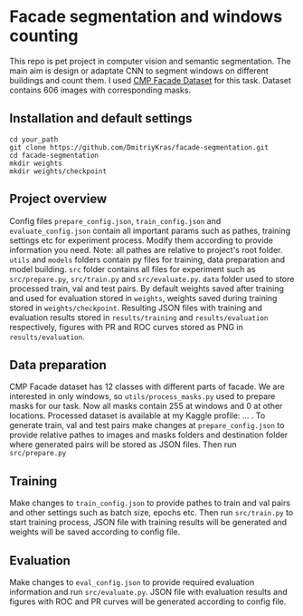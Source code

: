 # Facade segmentation and windows counting
This repo is pet project in computer vision and semantic segmentation. The main aim is design or adaptate CNN to segment windows on different buildings and count them.
I used [CMP Facade Dataset](https://cmp.felk.cvut.cz/~tylecr1/facade/) for this task. Dataset contains 606 images with corresponding masks.

## Installation and default settings
```
cd your_path
git clone https://github.com/DmitriyKras/facade-segmentation.git
cd facade-segmentation
mkdir weights
mkdir weights/checkpoint
```
## Project overview
Config files `prepare_config.json`, `train_config.json` and `evaluate_config.json` contain all important params such as pathes, training settings etc for experiment process. Modify them according to provide information you need. Note: all pathes are relative to project's root folder. `utils` and `models` folders contain py files for training, data preparation and model building. `src` folder contains all files for experiment such as `src/prepare.py`, `src/train.py` and `src/evaluate.py`. `data` folder used to store processed train, val and test pairs.
By default weights saved after training and used for evaluation stored in `weights`, weights saved during training stored in `weights/checkpoint`.
Resulting JSON files with training and evaluation results stored in `results/training` and `results/evaluation` respectively, figures with PR and ROC curves stored as PNG in `results/evaluation`.

## Data preparation
CMP Facade dataset has 12 classes with different parts of facade. We are interested in only windows, so `utils/process_masks.py` used to prepare masks for our task. Now all masks contain 255 at windows and 0 at other locations. Processed dataset is available at my Kaggle profile: ... . To generate train, val and test pairs make changes at `prepare_config.json` to provide relative pathes to images and masks folders and destination folder where generated pairs will be stored as JSON files. Then run `src/prepare.py`

## Training 
Make changes to `train_config.json` to provide pathes to train and val pairs and other settings such as batch size, epochs etc.
Then run `src/train.py` to start training process, JSON file with training results will be generated and weights will be saved according to config file.

## Evaluation
Make changes to `eval_config.json` to provide required evaluation information and run `src/evaluate.py`. 
JSON file with evaluation results and figures with ROC and PR curves will be generated according to config file.
